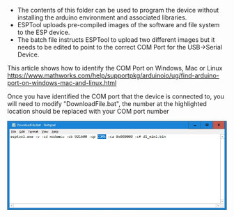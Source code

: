 - The contents of this folder can be used to program the device without installing the arduino environment and associated libraries.
- ESPTool uploads pre-compiled images of the software and file system to the ESP device.
- The batch file instructs ESPTool to upload two different images but it needs to be edited to point to the correct COM Port for the USB->Serial Device.

This article shows how to identify the COM Port on Windows, Mac or Linux
https://www.mathworks.com/help/supportpkg/arduinoio/ug/find-arduino-port-on-windows-mac-and-linux.html

Once you have identified the COM port that the device is connected to, you will need to modify "DownloadFile.bat", the number at the highlighted location should be replaced with your COM port number

![alt text](https://github.com/msraynsford/StrangerThings/blob/master/Upload%20Tool/EditBatFile.jpg "Edit Bat File")
